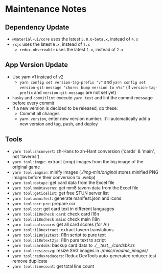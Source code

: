 # Maintenance Notes

## Dependency Update

* `@material-ui/core` uses the latest `5.0.0-beta.x`, instead of `4.x`
* `rxjs` uses the latest `6.x`, instead of `7.x`
  * `redux-observable` uses the latest `1.x`, instead of `2.x`

## App Version Update

* Use yarn v1 instead of v2
  * `yarn config set version-tag-prefix "v"` and `yarn config set version-git-message "chore: bump version to v%s"` (if `version-tag-prefix` and `version-git-message` are not set yet)
* `husky` and `commitlint` execute `yarn test` and lint the commit message before every commit
* If a new version is decided to be released, do these:
  * Commit all changes
  * `yarn version`, enter new version number. It'll automatically add a new version and tag, push, and deploy

## Tools

* `yarn tool:zhconvert`: zh-Hans to zh-Hant conversion ('cards' & 'main', not 'taverns')
* `yarn tool:imgpc`: extract (crop) images from the big image of the original game
* `yarn tool:imgmin`: minify images (*./img-min/original* stores minified PNG images before their conversion to .webp)
* `yarn tool:datapc`: get card data from the Excel file
* `yarn tool:mm8taverns`: get mm8 tavern data from the Excel file
* `yarn tool:geticelist`: get free STUN server list
* `yarn tool:manifest`: generate manifest.json and icons
* `yarn tool:ocr:pre`: prepare ocr
* `yarn tool:ocr`: get card text in different languages
* `yarn tool:i18ncheck:card`: check card i18n
* `yarn tool:i18ncheck:main`: check main i18n
* `yarn tool:calcscore`: get all card scores (for AI)
* `yarn tool:i18nextract`: extract tavern translations
* `yarn tool:i18njs2text`: i18n script to pure text
* `yarn tool:i18ntext2js`: i18n pure text to script
* `yarn tool:cardsbk`: backup card data to *./\_\_test\_\_/cardsbk.ts*
* `yarn tool:resizesvg`: resize SVG images in *./misc/readme_images/*
* `yarn tool:reduxreducers`: Redux DevTools auto-generated reducer test remove duplicate
* `yarn tool:linecount`: get total line count
